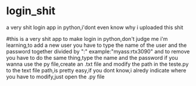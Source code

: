 # login_shit
a very shit login app in python,i'dont even know why i uploaded this shit

#this is a very shit app to make login in python,don't judge me i'm learning,to add a new user you have to type the name of the user and the password together divided by ":"
example:"myass:rtx3090"
and to remove you have to do the same thing,type the name and the password
if you wanna use the py file,create an .txt file and modify the path in the teste.py to the text file path,is pretty easy,if you dont know,i alredy indicate where you have to modify,just open the .py file
